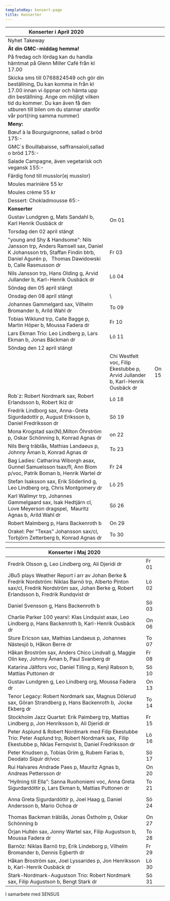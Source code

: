 ```yaml
---
templateKey: konsert-page
title: Konserter
---
```

| Konserter i April 2020                                                                                                                                                                                                                                         |       |     |
| -------------------------------------------------------------------------------------------------------------------------------------------------------------------------------------------------------------------------------------------------------------- | ----- | --- |
| Nyhet Takeway                                                                                                                                                                                                                                                  |       |     |
| **Ät din GMC-middag hemma!**                                                                                                                                                                                                                                   |       |     |
| På fredag och lördag kan du handla hämtmat på Glenn Miller Café från kl 17.00                                                                                                                                                                                  |       |     |
| Skicka sms till 0768824549 och gör din beställning, Du kan komma in från kl 17.00 innan vi öppnar och hämta upp din beställning. Ange om möjligt vilken tid du kommer. Du kan även få den utburen till bilen om du stannar utanför vår port(ring samma nummer) |       
 **Meny:**                                                                                                                                                                                                                                                    |       |     |
| Bœuf à la Bourguignonne, sallad o bröd 175:-                                                                                                                                                                                                                        |       |     |
| GMC´s Bouillabaisse, saffransaioli,sallad o bröd 175:-                                                                                                                                                                                                         |       |     |
| Salade Campagne, även vegetarisk och vegansk 155:-                                                                                                                                                                                                             |       |     |
| Färdig fond till musslor(ej musslor)                                                                                                                                                                                                                           |       |     |
| Moules marinière 55 kr                                                                                                                                                                                                                                         |       |     |
| Moules crème     55 kr                                                                                                                                                                                                                                         |       |     |
| Dessert: Chokladmousse  65:-                                                                                                                                                                                                                                   |       |     |
|  **Konserter**                                                                                                                                                                                                                                                |       |     |
| Gustav Lundgren g, Mats Sandahl b, Karl Henrik Ousbäck dr                                                                                                                                                                                                      | On 01 |     |
| Torsdag den 02 april stängt                                                                                                                                                                                                                                    |       |     |
| "young and Shy & Handsome": Nils Jansson trp, Anders Ramsell sax, Daniel K Johansson trb, Staffan Findin btrb, Daniel Agurén p,   Thomas Dawidowski b, Calle Rasmusson dr                                                                                      | Fr 03 |     |
| Nils Jansson trp, Hans Olding g, Arvid Jullander b, Karl-Henrik Ousbäck dr                                                                                                                                                                                     | Lö 04 |     |
| Söndag den 05 april stängt                                                                                                                                                                                                                                     |       |     |
| Onsdag den 08 april stängt                                                                                                                                                                                                                                     | \     |     |
| Johannes Gammelgard sax, Vilhelm Bromander b, Arild Wahl dr                                                                                                                                                                                                           | To 09 |     |
| Tobias Wiklund trp, Calle Bagge p, Martin Höper b, Moussa Fadera dr                                                                                                                                                                                                       | Fr 10 |     |
| Lars Ekman Trio: Leo Lindberg p, Lars Ekman b, Jonas Bäckman dr                                                                                                                                                                                              | Lö 11 | 
| Söndag den 12 april stängt|    
                                                                                                                                                  | Chi Westfelt voc, Filip Ekestubbe p, Arvid Jullander b, Karl-Henrik Ousbäck dr                                                                                                                                                                                 | On 15 |     |
| Rob´z: Robert Nordmark sax, Robert Erlandsson b, Robert Ikiz dr                                                                                                                                                                                                | Lö 18 |     |
| Fredrik Lindborg sax, Anna-Greta Sigurdadottir p, August Eriksson b, Daniel Fredriksson dr                                                                                                                                                                     | Sö 19 |     |
| Mona Krogstad sax(N),Milton Öhrström p, Oskar Schönning b, Konrad Agnas dr                                                                                                                                                                                     | on 22 |     |
| Nils Berg träblås, Mathias Landaeus p, Johnny Åman b, Konrad Agnas dr                                                                                                                                                                                          | To 23 |     |
| Bag Ladies: Catharina Wiborgh asax, Gunnel Samuelsson tsax/fl, Ann Blom p/voc, Patrik Boman b, Henrik Wartel dr                                                                                                                                                | Fr 24 |     |
| Stefan Isaksson sax, Erik Söderlind g, Leo Lindberg org, Chris Montgomery dr                                                                                                                                                                                   | Lö 25 |     |
| Karl Wallmyr trp, Johannes Gammelgaard sax, Isak Hedtjärn cl, Love Meyerson dragspel,  Mauritz Agnas b, Arild Wahl dr                                                                                                                                          | Sö 26 |     |
| Robert Malmberg p, Hans Backenroth b                                                                                                                                                                                                                           | On 29 |     |
| Orakel: Per ”Texas” Johansson sax/cl, Torbjörn Zetterberg b, Konrad Agnas dr                                                                                                                                                                                   | To 30 |     |

| Konserter i Maj 2020                                                                                                                                                                         |       |      |
| -------------------------------------------------------------------------------------------------------------------------------------------------------------------------------------------- | ----- | ---- |
| Fredrik Olsson g, Leo Lindberg org, Ali Djeridi dr                                                                                                                                           | Fr 01 |      |
| JBu5 plays Weather Report i arr av Johan Berke & Fredrik Nordström: Niklas Barnö trp, Alberto Pinton sax/cl, Fredrik Nordström sax, Johan Berke g, Robert Erlandsson b, Fredrik Rundqvist dr | Lö 02 |      |
| Daniel Svensson g, Hans Backenroth b                                                                                                                                                         | Sö 03 |      |
| Charlie Parker 100 years!: Klas Lindquist asax, Leo Lindberg p, Hans Backenroth b, Karl-Henrik Ousbäck dr                                                                                    | On 06 |      |
| Sture Ericson sax, Mathias Landaeus p, Johannes Nästesjö b, Håkon Berre dr                                                                                                                   | To 07 |      |
| Håkan Broström sax, Anders Chico Lindvall g, Maggie Olin key, Johnny Åman b, Paul Svanberg dr                                                                                                | Fr 08 |      |
| Katarina Jältfors  voc, Daniel Tilling p, Kenji Rabson b, Mattias Puttonen dr                                                                                                                | Sö 10 |      |
| Gustav Lundgren g, Leo Lindberg org, Moussa Fadera dr                                                                                                                                        | On 13 |      |
| Tenor Legacy: Robert Nordmark sax, Magnus Dölerud sax, Göran Strandberg p,  Hans Backenroth b,  Jocke Ekberg dr                                                                              | To 14 |      |
| Stockholm Jazz	Quartet: Erik Palmberg trp, Mattias Lindberg p, Jon Henriksson b, Ali Djeridi dr                                                                                              | Fr 15 |      |
| Peter Asplund & Robert Nordmark med Filip Ekestubbe Trio: Peter Asplund trp, Robert Nordmark sax,  Filip Ekestubbe p, Nklas Fernqvist b, Daniel Fredriksson dr                               | Lö 16 |      |
| Peter Knudsen p, Tobias Grim g, Rubem Farias b, Deodato Siquir dr/voc                                                                                                                        | Sö 17 |      |
| Rui Halvares Andrade Paes p, Mauritz Agnas b, Andreas Pettersson dr                                                                                                                          | On 20 |      |
| ”Hyllning till Ella”: Sanna Ruohoniemi voc, Anna Greta Sigurdardóttir p, Lars Ekman b, Mattias Puttonen dr                                                                                   | To 21 |      |
| Anna Greta Sigurdardóttir p, Joel Haag g, Daniel Andersson b, Mario Ochoa dr                                                                                                                 | Sö 24 |  	   |
| Thomas Backman träblås, Jonas Östholm p, Oskar Schönning b                                                                                                                                   | On 27 |      |
| Örjan Hultén sax, Jonny Wartel sax, Filip Augustson b, Moussa Fadera dr                                                                                                                      | To 28 |      |
| Barnöz: Niklas Barnö trp, Erik Lindeborg p, Vilhelm Bromander b, Dennis Egberth dr                                                                                                           | Fr 29 |      |
| Håkan Broström sax, Joel Lyssarides p, Jon Henriksson b, Karl-Henrik Ousbäck dr                                                                                                              | Lö 30 |      |
| Stark-Nordmark-Augustson Trio: Robert Nordmark sax, Filip Augustson b, Bengt Stark dr                                                                                                        | Sö 31 |      |

I samarbete med SENSUS
